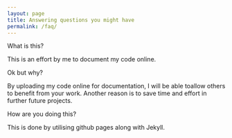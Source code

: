 ```yaml
---
layout: page
title: Answering questions you might have
permalink: /faq/
---
```

What is this?

This is an effort by me to document my code online.


Ok but why?

By uploading my code online for documentation, I will be able toallow others to benefit from your work. Another reason is to save time and effort in further future projects.


How are you doing this?

This is done by utilising github pages along with Jekyll.
